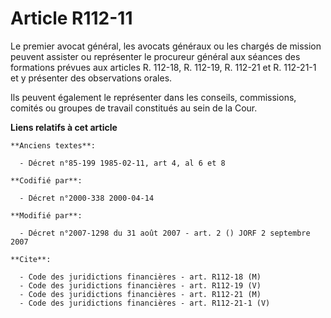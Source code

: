 # Article R112-11

Le premier avocat général, les avocats généraux ou les chargés de mission peuvent assister ou représenter le procureur
général aux séances des formations prévues aux articles R. 112-18, R. 112-19, R. 112-21 et R. 112-21-1 et y présenter des
observations orales.

Ils peuvent également le représenter dans les conseils, commissions, comités ou groupes de travail constitués au sein de la
Cour.

**Liens relatifs à cet article**

	**Anciens textes**:

	  - Décret n°85-199 1985-02-11, art 4, al 6 et 8

	**Codifié par**:

	  - Décret n°2000-338 2000-04-14

	**Modifié par**:

	  - Décret n°2007-1298 du 31 août 2007 - art. 2 () JORF 2 septembre 2007

	**Cite**:

	  - Code des juridictions financières - art. R112-18 (M)
	  - Code des juridictions financières - art. R112-19 (V)
	  - Code des juridictions financières - art. R112-21 (M)
	  - Code des juridictions financières - art. R112-21-1 (V)
